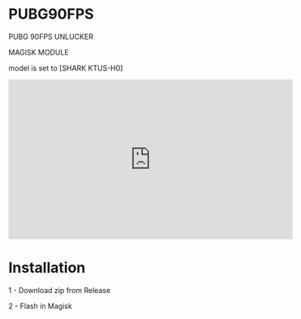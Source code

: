 # PUBG90FPS


PUBG 90FPS UNLUCKER 

MAGISK MODULE

model is set to [SHARK KTUS-H0]

<iframe width="560" height="315" src="https://www.youtube.com/embed/pXZIm_qD2Fg?si=_TOTOikh4oUFY4Lp" title="YouTube video player" frameborder="0" allow="accelerometer; autoplay; clipboard-write; encrypted-media; gyroscope; picture-in-picture; web-share" allowfullscreen></iframe>

# Installation

1 - Download zip from Release

2 - Flash in Magisk


